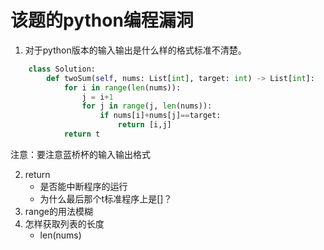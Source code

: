 # 该题的python编程漏洞
1. 对于python版本的输入输出是什么样的格式标准不清楚。
```python
    class Solution:
        def twoSum(self, nums: List[int], target: int) -> List[int]:
            for i in range(len(nums)):
                j = i+1
                for j in range(j, len(nums)):
                    if nums[i]+nums[j]==target:
                        return [i,j]
            return t
```
注意：要注意蓝桥杯的输入输出格式

2. return
   - 是否能中断程序的运行
   - 为什么最后那个t标准程序上是[]？
3. range的用法模糊
4. 怎样获取列表的长度
   - len(nums)
